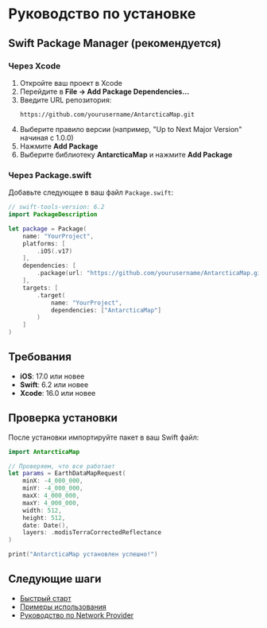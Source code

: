 # Руководство по установке

## Swift Package Manager (рекомендуется)

### Через Xcode

1. Откройте ваш проект в Xcode
2. Перейдите в **File → Add Package Dependencies...**
3. Введите URL репозитория:
   ```
   https://github.com/yourusername/AntarcticaMap.git
   ```
4. Выберите правило версии (например, "Up to Next Major Version" начиная с 1.0.0)
5. Нажмите **Add Package**
6. Выберите библиотеку **AntarcticaMap** и нажмите **Add Package**

### Через Package.swift

Добавьте следующее в ваш файл `Package.swift`:

```swift
// swift-tools-version: 6.2
import PackageDescription

let package = Package(
    name: "YourProject",
    platforms: [
        .iOS(.v17)
    ],
    dependencies: [
        .package(url: "https://github.com/yourusername/AntarcticaMap.git", from: "1.0.0")
    ],
    targets: [
        .target(
            name: "YourProject",
            dependencies: ["AntarcticaMap"]
        )
    ]
)
```

## Требования

- **iOS**: 17.0 или новее
- **Swift**: 6.2 или новее
- **Xcode**: 16.0 или новее

## Проверка установки

После установки импортируйте пакет в ваш Swift файл:

```swift
import AntarcticaMap

// Проверяем, что все работает
let params = EarthDataMapRequest(
    minX: -4_000_000,
    minY: -4_000_000,
    maxX: 4_000_000,
    maxY: 4_000_000,
    width: 512,
    height: 512,
    date: Date(),
    layers: .modisTerraCorrectedReflectance
)

print("AntarcticaMap установлен успешно!")
```

## Следующие шаги

- [Быстрый старт](QuickStart.md)
- [Примеры использования](Examples.md)
- [Руководство по Network Provider](NetworkProvider.md)
